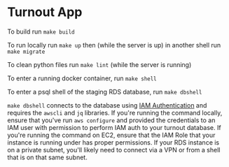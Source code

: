 # Turnout App

To build run `make build`

To run locally run `make up` then (while the server is up) in another shell run `make migrate`

To clean python files run `make lint` (while the server is running)

To enter a running docker container, run `make shell`

To enter a psql shell of the staging RDS database, run `make dbshell`

`make dbshell` connects to the database using [IAM Authentication](https://docs.aws.amazon.com/AmazonRDS/latest/UserGuide/UsingWithRDS.IAMDBAuth.Connecting.AWSCLI.PostgreSQL.html)
and requires the `awscli` and `jq` libraries. If you're running the command locally, ensure that
you've run `aws configure` and provided the credentials to an IAM user with permission to perform
IAM auth to your turnout database. If you're running the command on EC2, ensure that the IAM Role
that your instance is running under has proper permissions. If your RDS instance is on a private
subnet, you'll likely need to connect via a VPN or from a shell that is on that same subnet.

